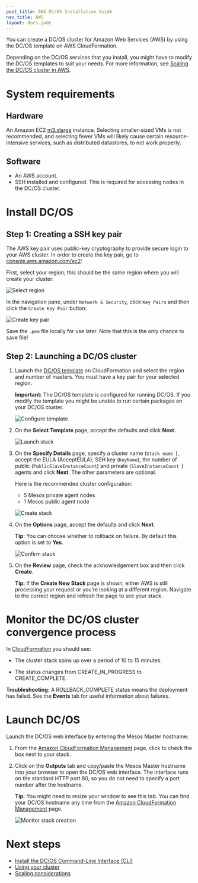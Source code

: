 ```yaml
---
post_title: AWS DC/OS Installation Guide
nav_title: AWS
layout: docs.jade
---
```


You can create a DC/OS cluster for Amazon Web Services (AWS) by using the DC/OS template on AWS CloudFormation.

Depending on the DC/OS services that you install, you might have to modify the DC/OS templates to suit your needs. For more information, see [Scaling the DC/OS cluster in AWS][1].

# System requirements

## Hardware

An Amazon EC2 <a href="https://aws.amazon.com/ec2/pricing/" target="_blank">m3.xlarge</a> instance.  Selecting smaller-sized VMs is not recommended, and selecting fewer VMs will likely cause certain resource-intensive services, such as distributed datastores, to not work properly.

## Software

- An AWS account.
- SSH installed and configured. This is required for accessing nodes in the DC/OS cluster.

# Install DC/OS

## Step 1: Creating a SSH key pair

The AWS key pair uses public-key cryptography to provide secure login to your AWS cluster. In order to create the key pair, go to [console.aws.amazon.com/ec2](https://console.aws.amazon.com/ec2/):

First, select your region; this should be the same region where you will create your cluster:

![Select region](../img/dcos-aws-step1a.png)

In the navigation pane, under `Network & Security`, click `Key Pairs` and then click the `Create Key Pair` button:

![Create key pair](../img/dcos-aws-step1b.png)

Save the `.pem` file locally for use later. Note that this is the only chance to save file!

## Step 2: Launching a DC/OS cluster

1.  Launch the <a href="https://downloads.dcos.io/dcos/EarlyAccess/aws.html" target="_blank">DC/OS template</a> on CloudFormation and select the region and number of masters. You must have a key pair for your selected region.

    **Important:** The DC/OS template is configured for running DC/OS. If you modify the template you might be unable to run certain packages on your DC/OS cluster.

    ![Configure template](../img/dcos-aws-step2a.png)

2.  On the **Select Template** page, accept the defaults and click **Next**.

    ![Launch stack](../img/dcos-aws-step2b.png)

3.  On the **Specify Details** page, specify a cluster name (`Stack name
`), accept the EULA (AcceptEULA), SSH key (`KeyName`), the number of public (`PublicSlaveInstanceCount`) and private (`SlaveInstanceCount
`) agents and click **Next**. The other parameters are optional.

    Here is the recommended cluster configuration:
    *   5 Mesos private agent nodes
    *   1 Mesos public agent node

    ![Create stack](../img/dcos-aws-step2c.png)

4.  On the **Options** page, accept the defaults and click **Next**.

    **Tip:** You can choose whether to rollback on failure. By default this option is set to **Yes**.

    ![Confirm stack](../img/dcos-aws-step2d.png)

5.  On the **Review** page, check the acknowledgement box and then click **Create**.

    **Tip:** If the **Create New Stack** page is shown, either AWS is still processing your request or you’re looking at a different region. Navigate to the correct region and refresh the page to see your stack.

# Monitor the DC/OS cluster convergence process

In <a href="https://console.aws.amazon.com/cloudformation/home" target="_blank">CloudFormation</a> you should see:

*   The cluster stack spins up over a period of 10 to 15 minutes.

*   The status changes from CREATE_IN_PROGRESS to CREATE_COMPLETE.

**Troubleshooting:** A ROLLBACK_COMPLETE status means the deployment has failed. See the **Events** tab for useful information about failures.

# <a name="launchdcos"></a>Launch DC/OS

Launch the DC/OS web interface by entering the Mesos Master hostname:

1.  From the <a href="https://console.aws.amazon.com/cloudformation/home" target="_blank">Amazon CloudFormation Management</a> page, click to check the box next to your stack.

2.  Click on the **Outputs** tab and copy/paste the Mesos Master hostname into your browser to open the DC/OS web interface. The interface runs on the standard HTTP port 80, so you do not need to specify a port number after the hostname.

    **Tip:** You might need to resize your window to see this tab. You can find your DC/OS hostname any time from the <a href="https://console.aws.amazon.com/cloudformation/home" target="_blank">Amazon CloudFormation Management</a> page.

    ![Monitor stack creation](../img/dcos-aws-step3a.png)

# Next steps

- [Install the DC/OS Command-Line Interface (CLI)][2]
- [Using your cluster][3]
- [Scaling considerations][4]

 [1]: /docs/1.7/administration/managing-a-dcos-cluster-in-aws/
 [2]: /docs/1.7/usage/cli/install/
 [3]: /docs/1.7/usage/
 [4]: https://aws.amazon.com/autoscaling/
